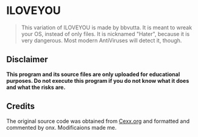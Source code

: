 # ILOVEYOU

>This variation of ILOVEYOU is made by bbvutta. It is meant to wreak your OS, instead of only files. It is nicknamed "Hater", because it is very dangerous. Most modern AntiViruses will detect it, though.
## Disclaimer

**This program and its source files are only uploaded for educational purposes.
Do not execute this program if you do not know what it does and what the risks
are.**

## Credits

The original source code was obtained from
[Cexx.org](http://www.cexx.org/loveletter.htm) and formatted and commented by
onx. Modificaions made me.
